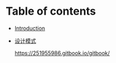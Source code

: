 # Table of contents

* [Introduction](README.md)

* [设计模式](first.md)

  https://251955986.gitbook.io/gitbook/


